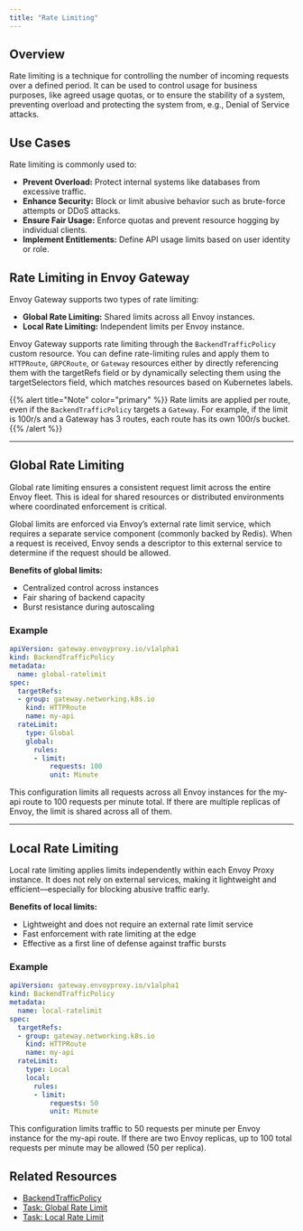```yaml
---
title: "Rate Limiting"
---
```


## Overview

Rate limiting is a technique for controlling the number of incoming requests over a defined period. It can be used to control usage for business purposes, like agreed usage quotas, or to ensure the stability of a system, preventing overload and protecting the system from, e.g., Denial of Service attacks.

## Use Cases

Rate limiting is commonly used to:

- **Prevent Overload:** Protect internal systems like databases from excessive traffic.
- **Enhance Security:** Block or limit abusive behavior such as brute-force attempts or DDoS attacks.
- **Ensure Fair Usage:** Enforce quotas and prevent resource hogging by individual clients.
- **Implement Entitlements:** Define API usage limits based on user identity or role.

## Rate Limiting in Envoy Gateway

Envoy Gateway supports two types of rate limiting:

- **Global Rate Limiting:** Shared limits across all Envoy instances.
- **Local Rate Limiting:** Independent limits per Envoy instance.

Envoy Gateway supports rate limiting through the `BackendTrafficPolicy` custom resource. You can define rate-limiting rules and apply them to `HTTPRoute`, `GRPCRoute`, or `Gateway` resources either by directly referencing them with the targetRefs field or by dynamically selecting them using the targetSelectors field, which matches resources based on Kubernetes labels.

{{% alert title="Note" color="primary" %}}
Rate limits are applied per route, even if the `BackendTrafficPolicy` targets a `Gateway`. For example, if the limit is 100r/s and a Gateway has 3 routes, each route has its own 100r/s bucket.
{{% /alert %}}

---

## Global Rate Limiting

Global rate limiting ensures a consistent request limit across the entire Envoy fleet. This is ideal for shared resources or distributed environments where coordinated enforcement is critical.

Global limits are enforced via Envoy’s external rate limit service, which requires a separate service component (commonly backed by Redis). When a request is received, Envoy sends a descriptor to this external service to determine if the request should be allowed.

**Benefits of global limits:**

- Centralized control across instances
- Fair sharing of backend capacity
- Burst resistance during autoscaling

### Example

```yaml
apiVersion: gateway.envoyproxy.io/v1alpha1
kind: BackendTrafficPolicy
metadata:
  name: global-ratelimit
spec:
  targetRefs:
  - group: gateway.networking.k8s.io
    kind: HTTPRoute
    name: my-api
  rateLimit:
    type: Global
    global:
      rules:
      - limit:
          requests: 100
          unit: Minute

```
This configuration limits all requests across all Envoy instances for the my-api route to 100 requests per minute total. If there are multiple replicas of Envoy, the limit is shared across all of them.

---

## Local Rate Limiting


Local rate limiting applies limits independently within each Envoy Proxy instance. It does not rely on external services, making it lightweight and efficient—especially for blocking abusive traffic early.

**Benefits of local limits:**

- Lightweight and does not require an external rate limit service
- Fast enforcement with rate limiting at the edge
- Effective as a first line of defense against traffic bursts

### Example

```yaml
apiVersion: gateway.envoyproxy.io/v1alpha1
kind: BackendTrafficPolicy
metadata:
  name: local-ratelimit
spec:
  targetRefs:
  - group: gateway.networking.k8s.io
    kind: HTTPRoute
    name: my-api
  rateLimit:
    type: Local
    local:
      rules:
      - limit:
          requests: 50
          unit: Minute

```
This configuration limits traffic to 50 requests per minute per Envoy instance for the my-api route. If there are two Envoy replicas, up to 100 total requests per minute may be allowed (50 per replica).

## Related Resources
- [BackendTrafficPolicy](../introduction/gateway_api_extensions/backend-traffic-policy.md)
- [Task: Global Rate Limit](../../tasks/traffic/global-rate-limit.md)
- [Task: Local Rate Limit](../../tasks/traffic/local-rate-limit.md)
